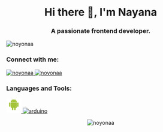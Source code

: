 <h1 align="center">Hi there 👋, I'm Nayana</h1>
<h3 align="center">A passionate frontend developer.</h3>

<p align="left"> 
  <img src="https://komarev.com/ghpvc/?username=noyonaa&label=Profile%20views&color=0e75b6&style=flat" alt="noyonaa" />
</p>

<h3 align="left">Connect with me:</h3>
<p align="left">
  <a href="https://instagram.com/noyonaa" target="_blank">
    <img src="https://raw.githubusercontent.com/rahuldkjain/github-profile-readme-generator/master/src/images/icons/Social/instagram.svg" alt="noyonaa" height="30" width="40" />
  </a>
  <a href="https://www.leetcode.com/noyonaa" target="_blank">
    <img src="https://raw.githubusercontent.com/rahuldkjain/github-profile-readme-generator/master/src/images/icons/Social/leet-code.svg" alt="noyonaa" height="30" width="40" />
  </a>
</p>

<h3 align="left">Languages and Tools:</h3>
<p align="left"> 
  <a href="https://developer.android.com" target="_blank" rel="noreferrer">
    <img src="https://raw.githubusercontent.com/devicons/devicon/master/icons/android/android-original-wordmark.svg" alt="android" width="40" height="40"/>
  </a> 
  <a href="https://www.arduino.cc/" target="_blank" rel="noreferrer">
    <img src="https://cdn.worldvectorlogo.com/logos/arduino-1.svg" alt="arduino" width="40" height="40"/>
  </a> 
  <!-- Add other icons here... -->
</p>

<p align="center">
  <img src="https://github-readme-stats.vercel.app/api/top-langs?username=noyonaa&show_icons=true&locale=en&layout=compact" alt="noyonaa" />
</p>
